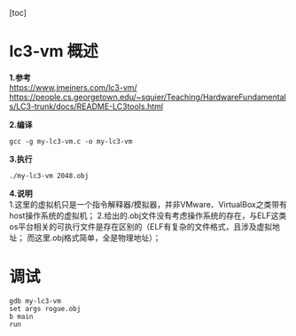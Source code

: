 [toc]
# lc3-vm 概述
**1.参考**  
https://www.jmeiners.com/lc3-vm/
https://people.cs.georgetown.edu/~squier/Teaching/HardwareFundamentals/LC3-trunk/docs/README-LC3tools.html


**2.编译**  
```
gcc -g my-lc3-vm.c -o my-lc3-vm
```

**3.执行**
```
./my-lc3-vm 2048.obj
```

**4.说明**  
1.这里的虚拟机只是一个指令解释器/模拟器，并非VMware、VirtualBox之类带有host操作系统的虚拟机；
2.给出的.obj文件没有考虑操作系统的存在，与ELF这类os平台相关的可执行文件是存在区别的（ELF有复杂的文件格式，且涉及虚拟地址； 而这里.obj格式简单，全是物理地址）；


# 调试
```
gdb my-lc3-vm
set args rogue.obj
b main
run

```